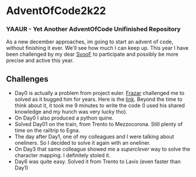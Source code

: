 # AdventOfCode2k22

### YAAUR - Yet Another AdventOfCode Unifinished Repository

As a new december approaches, im going to start an advent of code, without finishing it ever.
We'll see how much I can keep up. This year I have been challenged by my dear [SvooF](https://github.com/SvevoF) to participate and possibly be more precise and active this year.

## Challenges
- Day0 is actually a problem from project euler. [Frazar](https://github.com/frazar) challenged me to solved as it bugged him for years. Here is the [link](https://projecteuler.net/problem=67). Beyond the time to think about it, it took me 9 minutes to write the code (I used his shared knowledge and my hunch was very lucky tho).
- On Day0 I also produced a python quine.
- Solved Day01 on the train, from Trento to Mezzocorona. Still plenty of time on the railtrip to Egna.
- The day after Day1, one of my colleagues and I were talking about oneliners. So I decided to solve it again with an oneliner.
- On Day3 that same colleague showed me a *superclever* way to solve the character mapping. I definitely stoled it.
- Day6 was quite easy. Solved it from Trento to Lavis (even faster than Day1)